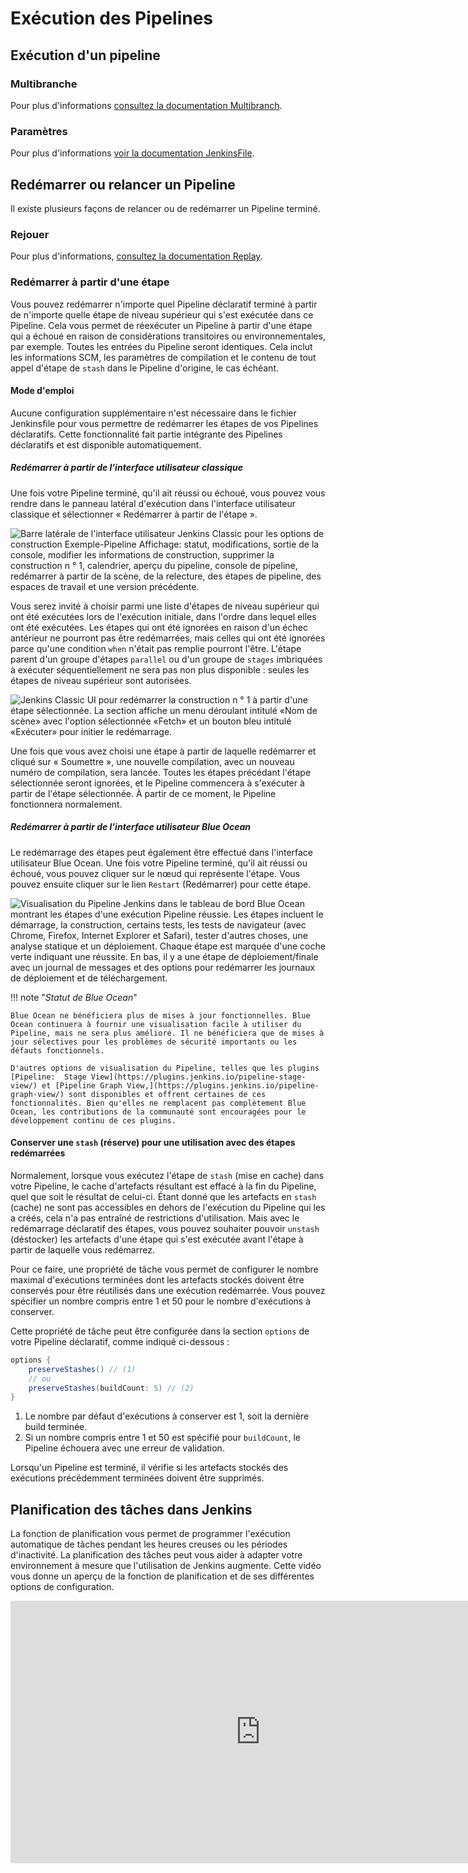 # Exécution des Pipelines

## Exécution d'un pipeline

### Multibranche

Pour plus d'informations  [consultez la documentation Multibranch](./pipeline-multibranche).

### Paramètres

Pour plus d'informations [voir la documentation JenkinsFile](./pipeline-jenkinsfile.md#gestion-des-paramètres).

## Redémarrer ou relancer un Pipeline

Il existe plusieurs façons de relancer ou de redémarrer un Pipeline terminé.

### Rejouer

Pour plus d'informations, [consultez la documentation Replay](./pipeline-developpement.md#rejouer).

### Redémarrer à partir d'une étape

Vous pouvez redémarrer n'importe quel Pipeline déclaratif terminé à partir de n'importe quelle étape de niveau supérieur qui s'est exécutée dans ce Pipeline. Cela vous permet de réexécuter un Pipeline à partir d'une étape qui a échoué en raison de considérations transitoires ou environnementales, par exemple. Toutes les entrées du Pipeline seront identiques. Cela inclut les informations SCM, les paramètres de compilation et le contenu de tout appel d'étape de `stash` dans le Pipeline d'origine, le cas échéant.

#### Mode d'emploi

Aucune configuration supplémentaire n'est nécessaire dans le fichier Jenkinsfile pour vous permettre de redémarrer les étapes de vos Pipelines déclaratifs. Cette fonctionnalité fait partie intégrante des Pipelines déclaratifs et est disponible automatiquement.

##### Redémarrer à partir de l'interface utilisateur classique

Une fois votre Pipeline terminé, qu'il ait réussi ou échoué, vous pouvez vous rendre dans le panneau latéral d'exécution dans l'interface utilisateur classique et sélectionner « Redémarrer à partir de l'étape ».

![Barre latérale de l'interface utilisateur Jenkins Classic pour les options de construction  Exemple-Pipeline  Affichage: statut, modifications, sortie de la console, modifier les informations de construction, supprimer la construction n ° 1, calendrier, aperçu du pipeline, console de pipeline, redémarrer à partir de la scène, de la relecture, des étapes de pipeline, des espaces de travail et une version précédente.](https://www.jenkins.io/doc/book/resources/pipeline/restart-stages-sidebar.png)

Vous serez invité à choisir parmi une liste d'étapes de niveau supérieur qui ont été exécutées lors de l'exécution initiale, dans l'ordre dans lequel elles ont été exécutées. Les étapes qui ont été ignorées en raison d'un échec antérieur ne pourront pas être redémarrées, mais celles qui ont été ignorées parce qu'une condition `when` n'était pas remplie pourront l'être. L'étape parent d'un groupe d'étapes `parallel` ou d'un groupe de `stages` imbriquées à exécuter séquentiellement ne sera pas non plus disponible : seules les étapes de niveau supérieur sont autorisées.

![Jenkins Classic UI pour redémarrer la construction n ° 1 à partir d'une étape sélectionnée. La section affiche un menu déroulant intitulé «Nom de scène» avec l'option sélectionnée «Fetch» ​​et un bouton bleu intitulé «Exécuter» pour initier le redémarrage.](https://www.jenkins.io/doc/book/resources/pipeline/restart-stages-dropdown.png)

Une fois que vous avez choisi une étape à partir de laquelle redémarrer et cliqué sur « Soumettre », une nouvelle compilation, avec un nouveau numéro de compilation, sera lancée. Toutes les étapes précédant l'étape sélectionnée seront ignorées, et le Pipeline commencera à s'exécuter à partir de l'étape sélectionnée. À partir de ce moment, le Pipeline fonctionnera normalement.

##### Redémarrer à partir de l'interface utilisateur Blue Ocean

Le redémarrage des étapes peut également être effectué dans l'interface utilisateur Blue Ocean. Une fois votre Pipeline terminé, qu'il ait réussi ou échoué, vous pouvez cliquer sur le nœud qui représente l'étape. Vous pouvez ensuite cliquer sur le lien `Restart` (Redémarrer) pour cette étape.

![Visualisation du Pipeline Jenkins dans le tableau de bord Blue Ocean montrant les étapes d'une exécution Pipeline réussie. Les étapes incluent le démarrage, la construction, certains tests, les tests de navigateur (avec Chrome, Firefox, Internet Explorer et Safari), tester d'autres choses, une analyse statique et un déploiement. Chaque étape est marquée d'une coche verte indiquant une réussite. En bas, il y a une étape de déploiement/finale avec un journal de messages et des options pour redémarrer les journaux de déploiement et de téléchargement.](https://www.jenkins.io/doc/book/resources/pipeline/pipeline-restart-stages-blue-ocean.png)

!!! note "<i>Statut de Blue Ocean</i>"

    Blue Ocean ne bénéficiera plus de mises à jour fonctionnelles. Blue Ocean continuera à fournir une visualisation facile à utiliser du Pipeline, mais ne sera plus amélioré. Il ne bénéficiera que de mises à jour sélectives pour les problèmes de sécurité importants ou les défauts fonctionnels.

    D'autres options de visualisation du Pipeline, telles que les plugins [Pipeline:  Stage View](https://plugins.jenkins.io/pipeline-stage-view/) et [Pipeline Graph View,](https://plugins.jenkins.io/pipeline-graph-view/) sont disponibles et offrent certaines de ces fonctionnalités. Bien qu'elles ne remplacent pas complètement Blue Ocean, les contributions de la communauté sont encouragées pour le développement continu de ces plugins.

#### Conserver une `stash` (réserve) pour une utilisation avec des étapes redémarrées

Normalement, lorsque vous exécutez l'étape de `stash` (mise en cache) dans votre Pipeline, le cache d'artefacts résultant est effacé à la fin du Pipeline, quel que soit le résultat de celui-ci. Étant donné que les artefacts en `stash` (cache) ne sont pas accessibles en dehors de l'exécution du Pipeline qui les a créés, cela n'a pas entraîné de restrictions d'utilisation. Mais avec le redémarrage déclaratif des étapes, vous pouvez souhaiter pouvoir `unstash` (déstocker) les artefacts d'une étape qui s'est exécutée avant l'étape à partir de laquelle vous redémarrez.

Pour ce faire, une propriété de tâche vous permet de configurer le nombre maximal d'exécutions terminées dont les artefacts stockés doivent être conservés pour être réutilisés dans une exécution redémarrée. Vous pouvez spécifier un nombre compris entre 1 et 50 pour le nombre d'exécutions à conserver.

Cette propriété de tâche peut être configurée dans la section `options` de votre Pipeline déclaratif, comme indiqué ci-dessous :

``` groovy
options {
    preserveStashes() // (1)
    // ou
    preserveStashes(buildCount: 5) // (2)
}
```

1. Le nombre par défaut d'exécutions à conserver est 1, soit la dernière build terminée.
2. Si un nombre compris entre 1 et 50 est spécifié pour `buildCount`, le Pipeline échouera avec une erreur de validation.

Lorsqu'un Pipeline est terminé, il vérifie si les artefacts stockés des exécutions précédemment terminées doivent être supprimés.

## Planification des tâches dans Jenkins

La fonction de planification vous permet de programmer l'exécution automatique de tâches pendant les heures creuses ou les périodes d'inactivité. La planification des tâches peut vous aider à adapter votre environnement à mesure que l'utilisation de Jenkins augmente. Cette vidéo vous donne un aperçu de la fonction de planification et de ses différentes options de configuration.

<iframe width="800" height="420" src="https://www.youtube.com/embed/JhvVJtYFUm0" title="How to Schedule a Jenkins Job to Run Every Hour" frameborder="0" allow="accelerometer; autoplay; clipboard-write; encrypted-media; gyroscope; picture-in-picture; web-share" referrerpolicy="strict-origin-when-cross-origin" allowfullscreen></iframe>
